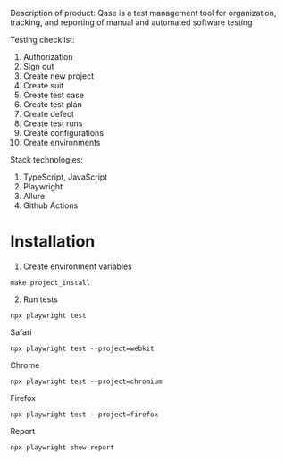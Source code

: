 Description of product:
Qase is a test management tool for organization, tracking, and reporting of manual and automated software testing

Testing checklist:
1. Authorization
2. Sign out
3. Create new project
4. Create suit
5. Create test case
6. Create test plan
7. Create defect
8. Create test runs
9. Create configurations
10. Create environments

Stack technologies:
1. TypeScript, JavaScript
2. Playwright
3. Allure
4. Github Actions 

# Installation

1. Create environment variables

```shell
make project_install
```

2. Run tests

```shell
npx playwright test
```

Safari
```shell
npx playwright test --project=webkit
```

Chrome
```shell
npx playwright test --project=chromium
```

Firefox
```shell
npx playwright test --project=firefox
```

Report
```shell
npx playwright show-report
```